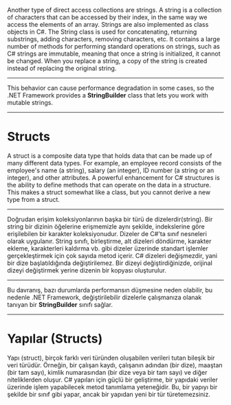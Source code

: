 Another type of direct access collections are strings. A string is a collection of characters that can be accessed by their index, in the same way we access the elements of an array. Strings are also implemented as class objects in C#. The String class is used for concatenating, returning substrings, adding characters, removing characters, etc. It contains a large number of methods for performing standard operations on strings, such as C# strings are immutable, meaning that once a string is initialized, it cannot be changed. When you replace a string, a copy of the string is created instead of replacing the original string.
<hr>
This behavior can cause performance degradation in some cases, so the .NET Framework provides a <b>StringBuilder</b> class that lets you work with mutable strings.
<hr>
<h1>Structs</h1>
A struct is a composite data type that holds data that can be made up of many different data types. For example, an employee record consists of the employee's name (a string), salary (an integer), ID number (a string or an integer), and other attributes. A powerful enhancement for C# structures is the ability to define methods that can operate on the data in a structure. This makes a struct somewhat like a class, but you cannot derive a new type from a struct.
<hr>
Doğrudan erişim koleksiyonlarının başka bir türü de dizelerdir(string). Bir string bir dizinin öğelerine erişmemizle aynı şekilde, indekslerine göre erişilebilen bir karakter koleksiyonudur. Dizeler de C#'ta sınıf nesneleri olarak uygulanır. String sınıfı, birleştirme, alt dizeleri döndürme, karakter ekleme, karakterleri kaldırma vb. gibi dizeler üzerinde standart işlemler gerçekleştirmek için çok sayıda metod içerir. C# dizeleri değişmezdir, yani bir dize başlatıldığında değiştirilemez. Bir dizeyi değiştirdiğinizde, orijinal dizeyi değiştirmek yerine dizenin bir kopyası oluşturulur.
<hr>
Bu davranış, bazı durumlarda performansın düşmesine neden olabilir, bu nedenle .NET Framework, değiştirilebilir dizelerle çalışmanıza olanak tanıyan bir <b>StringBuilder</b> sınıfı sağlar.
<hr>
<h1>Yapılar (Structs)</h1>
Yapı (struct), birçok farklı veri türünden oluşabilen verileri tutan bileşik bir veri türüdür. Örneğin, bir çalışan kaydı, çalışanın adından (bir dize), maaştan (bir tam sayı), kimlik numarasından (bir dize veya bir tam sayı) ve diğer niteliklerden oluşur. C# yapıları için güçlü bir geliştirme, bir yapıdaki veriler üzerinde işlem yapabilecek metod tanımlama yeteneğidir. Bu, bir yapıyı bir şekilde bir sınıf gibi yapar, ancak bir yapıdan yeni bir tür türetemezsiniz.
